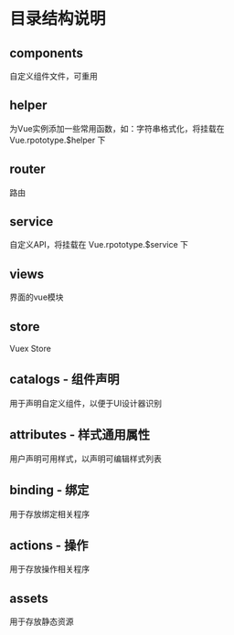 # 目录结构说明

## components

自定义组件文件，可重用

## helper

为Vue实例添加一些常用函数，如：字符串格式化，将挂载在 Vue.rpototype.$helper 下

## router

路由

## service

自定义API，将挂载在 Vue.rpototype.$service 下

## views

界面的vue模块

## store

Vuex Store

## catalogs - 组件声明

用于声明自定义组件，以便于UI设计器识别

## attributes - 样式通用属性

用户声明可用样式，以声明可编辑样式列表

## binding - 绑定

用于存放绑定相关程序

## actions - 操作

用于存放操作相关程序

## assets

用于存放静态资源
